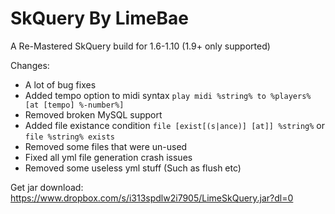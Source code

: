 SkQuery By LimeBae
=======
A Re-Mastered SkQuery build for 1.6-1.10 (1.9+ only supported)

Changes:
- A lot of bug fixes
- Added tempo option to midi syntax `play midi %string% to %players% [at [tempo] %-number%]`
- Removed broken MySQL support
- Added file existance condition `file [exist[(s|ance)] [at]] %string%` or `file %string% exists`
- Removed some files that were un-used
- Fixed all yml file generation crash issues
- Removed some useless yml stuff (Such as flush etc)

Get jar download: https://www.dropbox.com/s/i313spdlw2i7905/LimeSkQuery.jar?dl=0
